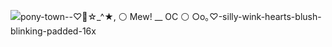 ![pony-town--♡🌺☆_^★, ⚪ Mew! __ OC ⚪ ○o｡♡-silly-wink-hearts-blush-blinking-padded-16x](https://github.com/M1TZYM3W/wuh-oh/assets/156886238/2b2a23ad-3c38-43b9-94a3-3d3671e022ad)



